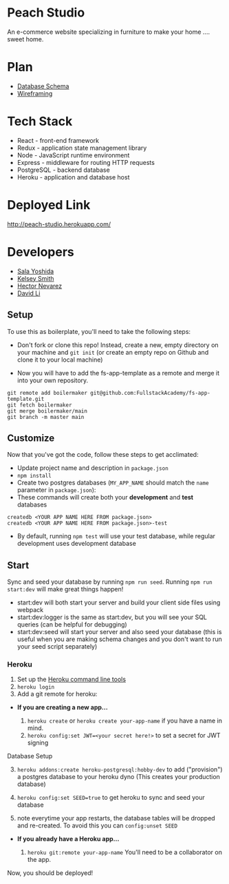 # Peach Studio

An e-commerce website specializing in furniture to make your home .... sweet home.

# Plan

- [Database Schema](<https://www.figma.com/proto/EePmw6YHk1LKaakF7HHfur/Relational-Database-Diagram---Component-Kit-(Community)?node-id=8%3A850&scaling=min-zoom&page-id=8%3A848>)
- [Wireframing](https://www.figma.com/file/rRlrQC0rw7WNspM5qjDZhF/Peach-Studios?node-id=0%3A1)

# Tech Stack

- React - front-end framework
- Redux - application state management library
- Node - JavaScript runtime environment
- Express - middleware for routing HTTP requests
- PostgreSQL - backend database
- Heroku - application and database host

# Deployed Link

http://peach-studio.herokuapp.com/

# Developers

- [Sala Yoshida](https://github.com/yoshidasala)
- [Kelsey Smith](https://github.com/paigekelsey)
- [Hector Nevarez](https://github.com/hector-nevarez)
- [David Li](https://github.com/davdli)

## Setup

To use this as boilerplate, you'll need to take the following steps:

* Don't fork or clone this repo! Instead, create a new, empty
  directory on your machine and `git init` (or create an empty repo on
  Github and clone it to your local machine)

* Now you will have to add the fs-app-template as a remote and merge it into your own repository.

```
git remote add boilermaker git@github.com:FullstackAcademy/fs-app-template.git
git fetch boilermaker
git merge boilermaker/main
git branch -m master main
```

## Customize

Now that you've got the code, follow these steps to get acclimated:

* Update project name and description in `package.json`
* `npm install`
* Create two postgres databases (`MY_APP_NAME` should match the `name`
  parameter in `package.json`):
* These commands will create both your **development** and **test** databases

```
createdb <YOUR APP NAME HERE FROM package.json>
createdb <YOUR APP NAME HERE FROM package.json>-test
```

* By default, running `npm test` will use your test database, while
  regular development uses development database

## Start

Sync and seed your database by running `npm run seed`. Running `npm run start:dev` will make great things happen!

- start:dev will both start your server and build your client side files using webpack
- start:dev:logger is the same as start:dev, but you will see your SQL queries (can be helpful for debugging)
- start:dev:seed will start your server and also seed your database (this is useful when you are making schema changes and you don't want to run your seed script separately)


### Heroku

1.  Set up the [Heroku command line tools][heroku-cli]
2.  `heroku login`
3.  Add a git remote for heroku:

[heroku-cli]: https://devcenter.heroku.com/articles/heroku-cli

* **If you are creating a new app...**

  1.  `heroku create` or `heroku create your-app-name` if you have a
      name in mind.
  2.  `heroku config:set JWT=<your secret here!>` to set a secret for JWT signing

Database Setup

  3.  `heroku addons:create heroku-postgresql:hobby-dev` to add
      ("provision") a postgres database to your heroku dyno (This creates your production database)

  4.  `heroku config:set SEED=true` to get heroku to sync and seed your database

  5.   note everytime your app restarts, the database tables will be dropped and re-created. To avoid this you can `config:unset SEED`


* **If you already have a Heroku app...**

  1.  `heroku git:remote your-app-name` You'll need to be a
      collaborator on the app.


Now, you should be deployed!
